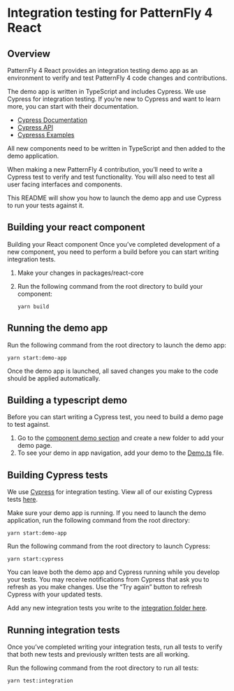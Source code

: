 # Integration testing for PatternFly 4 React

## Overview

PatternFly 4 React provides an integration testing demo app as an environment to verify and test PatternFly 4 code changes and contributions.

The demo app is written in TypeScript and includes Cypress. We use Cypress for integration testing. If you’re new to Cypress and want to learn more, you can start with their documentation.

- [Cypress Documentation](https://docs.cypress.io/guides/overview/why-cypress.html#In-a-nutshell)
- [Cypress API](https://docs.cypress.io/api/api/table-of-contents.html)
- [Cypresss Examples](https://docs.cypress.io/examples/examples/recipes.html#Node-Modules)

All new components need to be written in TypeScript and then added to the demo application.

When making a new PatternFly 4 contribution, you’ll need to write a Cypress test to verify and test functionality. You will also need to test all user facing interfaces and components.

This README will show you how to launch the demo app and use Cypress to run your tests against it.

## Building your react component

Building your React component
Once you’ve completed development of a new component, you need to perform a build before you can start writing integration tests.

1. Make your changes in packages/react-core
2. Run the following command from the root directory to build your component:

   `yarn build`

## Running the demo app

Run the following command from the root directory to launch the demo app:

`yarn start:demo-app`

Once the demo app is launched, all saved changes you make to the code should be applied automatically.

## Building a typescript demo

Before you can start writing a Cypress test, you need to build a demo page to test against.

1. Go to the [component demo section](./demo-app-ts/src/components/demos) and create a new folder to add your demo page.
2. To see your demo in app navigation, add your demo to the [Demo.ts](./demo-app-ts/src/Demos.ts) file.

## Building Cypress tests

We use [Cypress](https://www.cypress.io/) for integration testing. View all of our existing Cypress tests [here](./cypress/integration).

Make sure your demo app is running. If you need to launch the demo application, run the following command from the root directory:

`yarn start:demo-app`

Run the following command from the root directory to launch Cypress:

`yarn start:cypress`

You can leave both the demo app and Cypress running while you develop your tests. You may receive notifications from Cypress that ask you to refresh as you make changes. Use the “Try again” button to refresh Cypress with your updated tests.

Add any new integration tests you write to the [integration folder here](./cypress/integration).

## Running integration tests

Once you’ve completed writing your integration tests, run all tests to verify that both new tests and previously written tests are all working.

Run the following command from the root directory to run all tests:

`yarn test:integration`

